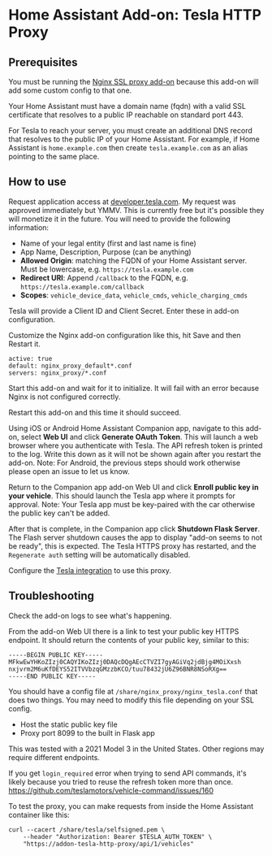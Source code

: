 # Home Assistant Add-on: Tesla HTTP Proxy

## Prerequisites

You must be running the [Nginx SSL proxy add-on](https://github.com/home-assistant/addons/tree/master/nginx_proxy) because this add-on will add some custom config to that one.

Your Home Assistant must have a domain name (fqdn) with a valid SSL certificate that resolves to a public IP reachable on standard port 443.

For Tesla to reach your server, you must create an additional DNS record that resolves to the public IP of your Home Assistant. For example, if Home Assistant is `home.example.com` then create `tesla.example.com` as an alias pointing to the same place.

## How to use

Request application access at [developer.tesla.com](https://developer.tesla.com).  My request was approved immediately but YMMV.  This is currently free but it's possible they will monetize it in the future.  You will need to provide the following information:

- Name of your legal entity (first and last name is fine)
- App Name, Description, Purpose (can be anything)
- **Allowed Origin**: matching the FQDN of your Home Assistant server.  Must be lowercase, e.g. `https://tesla.example.com`
- **Redirect URI**: Append `/callback` to the FQDN, e.g. `https://tesla.example.com/callback`
- **Scopes**: `vehicle_device_data`, `vehicle_cmds`, `vehicle_charging_cmds`

Tesla will provide a Client ID and Client Secret.  Enter these in add-on configuration.

Customize the Nginx add-on configuration like this, hit Save and then Restart it.
```
active: true
default: nginx_proxy_default*.conf
servers: nginx_proxy/*.conf
```

Start this add-on and wait for it to initialize.  It will fail with an error because Nginx is not configured correctly.

Restart this add-on and this time it should succeed.

Using iOS or Android Home Assistant Companion app, navigate to this add-on, select **Web UI** and click **Generate OAuth Token**. This will launch a web browser where you authenticate with Tesla. The API refresh token is printed to the log. Write this down as it will not be shown again after you restart the add-on. Note: For Android, the previous steps should work otherwise please open an issue to let us know.

Return to the Companion app add-on Web UI and click **Enroll public key in your vehicle**. This should launch the Tesla app where it prompts for approval. Note: Your Tesla app must be key-paired with the car otherwise the public key can't be added.

After that is complete, in the Companion app click **Shutdown Flask Server**.  The Flash server shutdown causes the app to display "add-on seems to not be ready", this is expected.  The Tesla HTTPS proxy has restarted, and the `Regenerate auth` setting will be automatically disabled.

Configure the [Tesla integration](https://github.com/alandtse/tesla) to use this proxy.

## Troubleshooting

Check the add-on logs to see what's happening.

From the add-on Web UI there is a link to test your public key HTTPS endpoint.  It should return the contents of your public key, similar to this:

```
-----BEGIN PUBLIC KEY-----
MFkwEwYHKoZIzj0CAQYIKoZIzj0DAQcDQgAEcCTVZI7gyAGiVq2jdBjg4MOiXxsh
nxjvrm2M6uKfDEYS52ITVVbzqGMzzbKCO/tuu78432jU6Z96BNR8NSoRXg==
-----END PUBLIC KEY-----
```

You should have a config file at `/share/nginx_proxy/nginx_tesla.conf` that does two things.  You may need to modify this file depending on your SSL config.

- Host the static public key file
- Proxy port 8099 to the built in Flask app

This was tested with a 2021 Model 3 in the United States.  Other regions may require different endpoints.

If you get `login_required` error when trying to send API commands, it's likely because you tried to reuse the refresh token more than once.  https://github.com/teslamotors/vehicle-command/issues/160

To test the proxy, you can make requests from inside the Home Assistant container like this: 

```
curl --cacert /share/tesla/selfsigned.pem \
    --header "Authorization: Bearer $TESLA_AUTH_TOKEN" \
    "https://addon-tesla-http-proxy/api/1/vehicles"
```
